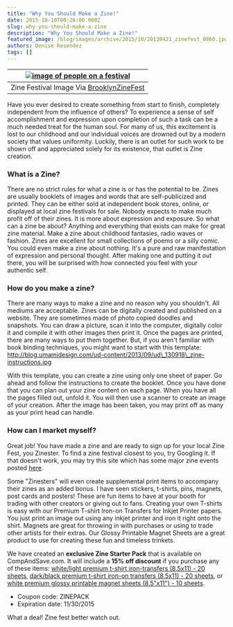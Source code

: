 ```yaml
---
title: "Why You Should Make a Zine!"
date: 2015-10-10T00:26:00.000Z
slug: why-you-should-make-a-zine
description: "Why You Should Make a Zine!"
featured_image: /blog/images/archive/2015/10/20130421_zinefest_0860.jpg
authors: Denise Resendez
tags: []
---
```


| [![image of people on a festival](/blog/images/20130421_zinefest_0860.jpg)](/blog/images/20130421%5Fzinefest%5F0860.jpg)                                          |
| ------------------------------------------------------------------------------------------------------------------------------- |
| Zine Festival Image Via [BrooklynZineFest](https://brooklynzinefest.files.wordpress.com/2013/04/20130421%5Fzinefest%5F0860.jpg) |

Have you ever desired to create something from start to finish, completely independent from the influence of others? To experience a sense of self accomplishment and expression upon completion of such a task can be a much needed treat for the human soul. For many of us, this excitement is lost to our childhood and our individual voices are drowned out by a modern society that values uniformity. Luckily, there is an outlet for such work to be shown off and appreciated solely for its existence, that outlet is Zine creation.

### What is a Zine?

There are no strict rules for what a zine is or has the potential to be. Zines are usually booklets of images and words that are self-publicized and printed. They can be either sold at independent book stores, online, or displayed at local zine festivals for sale. Nobody expects to make much profit off of their zines. It is more about expression and exposure. So what can a zine be about? Anything and everything that exists can make for great zine material. Make a zine about childhood fantasies, radio waves or fashion. Zines are excellent for small collections of poems or a silly comic. You could even make a zine about nothing. It's a pure and raw manifestation of expression and personal thought. After making one and putting it out there, you will be surprised with how connected you feel with your authentic self.

### How do you make a zine?

There are many ways to make a zine and no reason why you shouldn't. All mediums are acceptable. Zines can be digitally created and published on a website. They are sometimes made of photo copied doodles and snapshots. You can draw a picture, scan it into the computer, digitally color it and compile it with other images then print it. Once the pages are printed, there are many ways to put them together. But, if you aren't familiar with book binding techniques, you might want to start with this template:
http://blog.umamidesign.com/ud-content/2013/09/ud\_130918\_zine-instructions.jpg

With this template, you can create a zine using only one sheet of paper. Go ahead and follow the instructions to create the booklet. Once you have done that you can plan out your zine content on each page. When you have all the pages filled out, unfold it. You will then use a scanner to create an image of your creation. After the image has been taken, you may print off as many as your print head can handle.

### How can I market myself?

Great job! You have made a zine and are ready to sign up for your local Zine Fest, you Zinester. To find a zine festival closest to you, try Googling it. If that doesn't work, you may try this site which has some major zine events posted [here](https://stolensharpierevolution.org/events/).

Some "Zinesters" will even create supplemental print items to accompany their zines as an added bonus. I have seen stickers, t-shirts, pins, magnets, post cards and posters! These are fun items to have at your booth for trading with other creators or giving out to fans. Creating your own T-shirts is easy with our Premium T-shirt Iron-on Transfers for Inkjet Printer papers. You just print an image out using any inkjet printer and iron it right onto the shirt. Magnets are great for throwing in with purchases or using to trade other artists for their extras. Our Glossy Printable Magnet Sheets are a great product to use for creating these fun and timeless trinkets.

We have created an **exclusive Zine Starter Pack** that is available on CompAndSave.com. It will include a **15% off discount** if you purchase any of these items: [white/light premium t-shirt iron-transfers (8.5x11) - 20 sheets](https://mandrillapp.com/track/click/30152516/www.compandsave.com?p=eyJzIjoiOHlkdTEwRVM1ekJRUXVGQ3k2dTJjN2syejZjIiwidiI6MSwicCI6IntcInVcIjozMDE1MjUxNixcInZcIjoxLFwidXJsXCI6XCJodHRwczpcXFwvXFxcL3d3dy5jb21wYW5kc2F2ZS5jb21cXFwvc2hvcHBpbmdjYXJ0LmFzcD9Qcm9kdWN0Q29kZT1QSC1UUC04LjVYMTEtTElHSFQtSU5LLTIwUEsmUVRZLlBILVRQLTguNVgxMS1MSUdIVC1JTkstMjBQSz0xXCIsXCJpZFwiOlwiNjdmMmVlYzcwYjUyNDFjMWI5YTM3ZmNiMmIwZDQwMmNcIixcInVybF9pZHNcIjpbXCJiZTc3ZWNkNjUxY2RlMjMxZjI3MzU1MTJhNWE4YzBmMWZlY2YwNzY3XCJdfSJ9), [dark/black premium t-shirt iron-on transfers (8.5x11) - 20 sheets](https://mandrillapp.com/track/click/30152516/www.compandsave.com?p=eyJzIjoiYjRuNTRhX2RKVkNaRnBXRU52ZldQRDNIZnZVIiwidiI6MSwicCI6IntcInVcIjozMDE1MjUxNixcInZcIjoxLFwidXJsXCI6XCJodHRwczpcXFwvXFxcL3d3dy5jb21wYW5kc2F2ZS5jb21cXFwvc2hvcHBpbmdjYXJ0LmFzcD9Qcm9kdWN0Q29kZT1QSC1UUC04LjVYMTEtREFSSy1JTkstMjBQSyZRVFkuUEgtVFAtOC41WDExLURBUkstSU5LLTIwUEs9MVwiLFwiaWRcIjpcIjY3ZjJlZWM3MGI1MjQxYzFiOWEzN2ZjYjJiMGQ0MDJjXCIsXCJ1cmxfaWRzXCI6W1wiYmU3N2VjZDY1MWNkZTIzMWYyNzM1NTEyYTVhOGMwZjFmZWNmMDc2N1wiXX0ifQ), or [white premium glossy printable magnet sheets (8.5"x11") - 10 sheets](https://mandrillapp.com/track/click/30152516/www.compandsave.com?p=eyJzIjoiUkhlVlpZN0NKX2RsMGd2Mk1kUGN2UmZCSTVvIiwidiI6MSwicCI6IntcInVcIjozMDE1MjUxNixcInZcIjoxLFwidXJsXCI6XCJodHRwczpcXFwvXFxcL3d3dy5jb21wYW5kc2F2ZS5jb21cXFwvc2hvcHBpbmdjYXJ0LmFzcD9Qcm9kdWN0Q29kZT1QSC1NUy04LjVYMTEtR0xPU1NZLTEwUEsmUVRZLlBILU1TLTguNVgxMS1HTE9TU1ktMTBQSz0xXCIsXCJpZFwiOlwiNjdmMmVlYzcwYjUyNDFjMWI5YTM3ZmNiMmIwZDQwMmNcIixcInVybF9pZHNcIjpbXCJiZTc3ZWNkNjUxY2RlMjMxZjI3MzU1MTJhNWE4YzBmMWZlY2YwNzY3XCJdfSJ9).

* Coupon code: ZINEPACK
* Expiration date: 11/30/2015

What a deal! Zine fest better watch out.